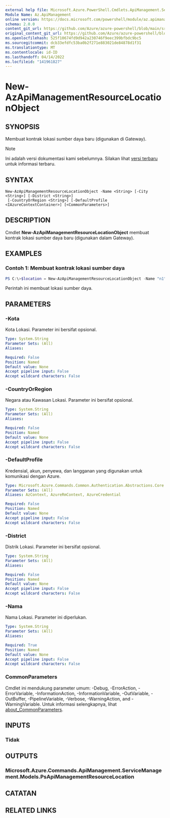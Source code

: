 ```yaml
---
external help file: Microsoft.Azure.PowerShell.Cmdlets.ApiManagement.ServiceManagement.dll-Help.xml
Module Name: Az.ApiManagement
online version: https://docs.microsoft.com/powershell/module/az.apimanagement/new-azapimanagementresourcelocationobject
schema: 2.0.0
content_git_url: https://github.com/Azure/azure-powershell/blob/main/src/ApiManagement/ApiManagement/help/New-AzApiManagementResourceLocationObject.md
original_content_git_url: https://github.com/Azure/azure-powershell/blob/main/src/ApiManagement/ApiManagement/help/New-AzApiManagementResourceLocationObject.md
ms.openlocfilehash: 525f10674fd9d942a230746f9eec399bfbdc9bc5
ms.sourcegitcommit: dcb33efdfc53ba0b2f271e883021de84878d1f31
ms.translationtype: MT
ms.contentlocale: id-ID
ms.lasthandoff: 04/14/2022
ms.locfileid: "141961827"
---
```

# New-AzApiManagementResourceLocationObject

## SYNOPSIS
Membuat kontrak lokasi sumber daya baru (digunakan di Gateway).

> [!NOTE]
>Ini adalah versi dokumentasi kami sebelumnya. Silakan lihat [versi terbaru](/powershell/module/az.apimanagement/new-azapimanagementresourcelocationobject) untuk informasi terbaru.

## SYNTAX

```
New-AzApiManagementResourceLocationObject -Name <String> [-City <String>] [-District <String>]
 [-CountryOrRegion <String>] [-DefaultProfile <IAzureContextContainer>] [<CommonParameters>]
```

## DESCRIPTION
Cmdlet **New-AzApiManagementResourceLocationObject** membuat kontrak lokasi sumber daya baru (digunakan dalam Gateway).

## EXAMPLES

### Contoh 1: Membuat kontrak lokasi sumber daya
```powershell
PS C:\>$location = New-AzApiManagementResourceLocationObject -Name "n1" -City "c1" -District "d1" -CountryOrRegion "r1"
```

Perintah ini membuat lokasi sumber daya.

## PARAMETERS

### -Kota
Kota Lokasi.
Parameter ini bersifat opsional.

```yaml
Type: System.String
Parameter Sets: (All)
Aliases:

Required: False
Position: Named
Default value: None
Accept pipeline input: False
Accept wildcard characters: False
```

### -CountryOrRegion
Negara atau Kawasan Lokasi.
Parameter ini bersifat opsional.

```yaml
Type: System.String
Parameter Sets: (All)
Aliases:

Required: False
Position: Named
Default value: None
Accept pipeline input: False
Accept wildcard characters: False
```

### -DefaultProfile
Kredensial, akun, penyewa, dan langganan yang digunakan untuk komunikasi dengan Azure.

```yaml
Type: Microsoft.Azure.Commands.Common.Authentication.Abstractions.Core.IAzureContextContainer
Parameter Sets: (All)
Aliases: AzContext, AzureRmContext, AzureCredential

Required: False
Position: Named
Default value: None
Accept pipeline input: False
Accept wildcard characters: False
```

### -District
Distrik Lokasi.
Parameter ini bersifat opsional.

```yaml
Type: System.String
Parameter Sets: (All)
Aliases:

Required: False
Position: Named
Default value: None
Accept pipeline input: False
Accept wildcard characters: False
```

### -Nama
Nama Lokasi.
Parameter ini diperlukan.

```yaml
Type: System.String
Parameter Sets: (All)
Aliases:

Required: True
Position: Named
Default value: None
Accept pipeline input: False
Accept wildcard characters: False
```

### CommonParameters
Cmdlet ini mendukung parameter umum: -Debug, -ErrorAction, -ErrorVariable, -InformationAction, -InformationVariable, -OutVariable, -OutBuffer, -PipelineVariable, -Verbose, -WarningAction, and -WarningVariable. Untuk informasi selengkapnya, lihat [about_CommonParameters](http://go.microsoft.com/fwlink/?LinkID=113216).

## INPUTS

### Tidak

## OUTPUTS

### Microsoft.Azure.Commands.ApiManagement.ServiceManagement.Models.PsApiManagementResourceLocation

## CATATAN

## RELATED LINKS

